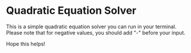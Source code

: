# Quadratic Equation Solver
This is a simple quadratic equation solver you can run in your terminal.
Please note that for negative values, you should add "-" before your input.

Hope this helps!

